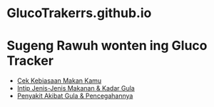 # GlucoTrakerrs.github.io
<html lang="id">
<head>
    <meta charset="UTF-8">
    <meta name="viewport" content="width=device-width, initial-scale=1.0">
    <title>Gluco Trackers</title>
</head>
<body>
    <h1>Sugeng Rawuh wonten ing Gluco Tracker</h1>
    <nav>
        <ul>
            <li><a href="kuis.html">Cek Kebiasaan Makan Kamu</a></li>
            <li><a href="makanan.html">Intip Jenis-Jenis Makanan & Kadar Gula</a></li>
            <li><a href="penyakit.html">Penyakit Akibat Gula & Pencegahannya</a></li>
        </ul>
    </nav>
</body>
</html>
